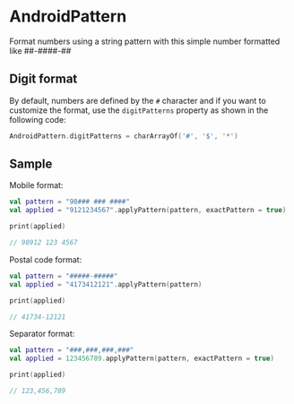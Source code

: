 # AndroidPattern
Format numbers using a string pattern with this simple number formatted like ##-####-##

## Digit format
By default, numbers are defined by the `#` character and if you want to customize the format, use the `digitPatterns` property as shown in the following code:
```kotlin
AndroidPattern.digitPatterns = charArrayOf('#', '$', '*')
```


## Sample

Mobile format:
```kotlin
val pattern = "98### ### ####"
val applied = "9121234567".applyPattern(pattern, exactPattern = true)

print(applied)

// 98912 123 4567
```


Postal code format:
```kotlin
val pattern = "#####-#####"
val applied = "4173412121".applyPattern(pattern)

print(applied)

// 41734-12121
```

Separator format:
```kotlin
val pattern = "###,###,###,###"
val applied = 123456789.applyPattern(pattern, exactPattern = true)

print(applied)

// 123,456,789
```
